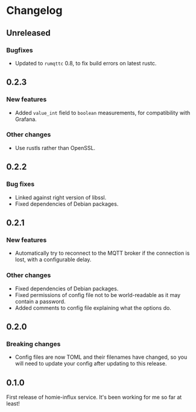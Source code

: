 # Changelog

## Unreleased

### Bugfixes

- Updated to `rumqttc` 0.8, to fix build errors on latest rustc.

## 0.2.3

### New features

- Added `value_int` field to `boolean` measurements, for compatibility with Grafana.

### Other changes

- Use rustls rather than OpenSSL.

## 0.2.2

### Bug fixes

- Linked against right version of libssl.
- Fixed dependencies of Debian packages.

## 0.2.1

### New features

- Automatically try to reconnect to the MQTT broker if the connection is lost, with a configurable
  delay.

### Other changes

- Fixed dependencies of Debian packages.
- Fixed permissions of config file not to be world-readable as it may contain a password.
- Added comments to config file explaining what the options do.

## 0.2.0

### Breaking changes

- Config files are now TOML and their filenames have changed, so you will need to update your config
  after updating to this release.

## 0.1.0

First release of homie-influx service. It's been working for me so far at least!
